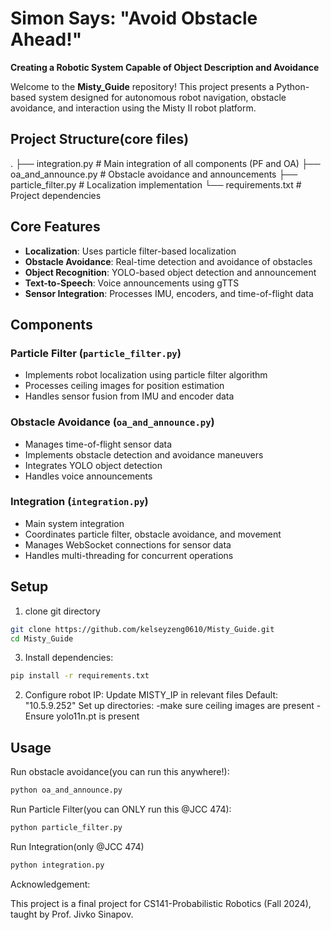 # Simon Says: "Avoid Obstacle Ahead!"
**Creating a Robotic System Capable of Object Description and Avoidance**


Welcome to the **Misty_Guide** repository! This project presents a Python-based system designed for autonomous robot navigation, obstacle avoidance, and interaction using the Misty II robot platform.


## Project Structure(core files)

. 
├── integration.py # Main integration of all components (PF and OA)
├── oa_and_announce.py # Obstacle avoidance and announcements 
├── particle_filter.py # Localization implementation 
└── requirements.txt # Project dependencies


## Core Features

- **Localization**: Uses particle filter-based localization
- **Obstacle Avoidance**: Real-time detection and avoidance of obstacles
- **Object Recognition**: YOLO-based object detection and announcement
- **Text-to-Speech**: Voice announcements using gTTS
- **Sensor Integration**: Processes IMU, encoders, and time-of-flight data

## Components

### Particle Filter (`particle_filter.py`)
- Implements robot localization using particle filter algorithm
- Processes ceiling images for position estimation
- Handles sensor fusion from IMU and encoder data

### Obstacle Avoidance (`oa_and_announce.py`)
- Manages time-of-flight sensor data
- Implements obstacle detection and avoidance maneuvers
- Integrates YOLO object detection
- Handles voice announcements


### Integration (`integration.py`)
- Main system integration
- Coordinates particle filter, obstacle avoidance, and movement
- Manages WebSocket connections for sensor data
- Handles multi-threading for concurrent operations


## Setup
1. clone git directory
```bash
git clone https://github.com/kelseyzeng0610/Misty_Guide.git
cd Misty_Guide
```


3. Install dependencies:
```bash
pip install -r requirements.txt
```

2. Configure robot IP:
Update MISTY_IP in relevant files
Default: "10.5.9.252"
Set up directories:
-make sure ceiling images are present
-Ensure yolo11n.pt is present
## Usage

Run obstacle avoidance(you can run this anywhere!):
```bash
python oa_and_announce.py
``` 

Run Particle Filter(you can ONLY run this @JCC 474):
```bash
python particle_filter.py
```
Run Integration(only @JCC 474)
```bash
python integration.py

```


Acknowledgement:

This project is a final project for CS141-Probabilistic Robotics (Fall 2024), taught by Prof. Jivko Sinapov. 
